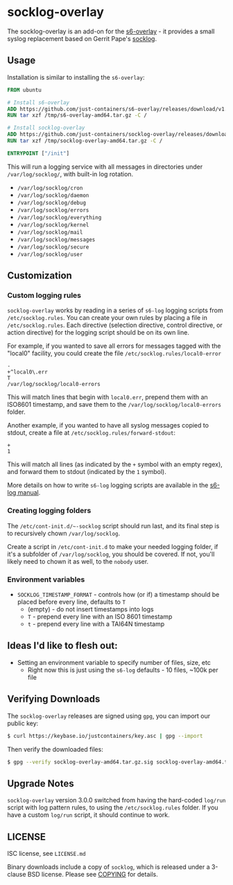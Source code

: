 # socklog-overlay

The socklog-overlay is an add-on for the
[s6-overlay](https://github.com/just-containers/s6-overlay) - it provides
a small syslog replacement based on Gerrit Pape's [socklog](http://smarden.org/socklog/).

## Usage

Installation is similar to installing the `s6-overlay`:

```Dockerfile
FROM ubuntu

# Install s6-overlay
ADD https://github.com/just-containers/s6-overlay/releases/download/v1.21.8.0/s6-overlay-amd64.tar.gz /tmp/
RUN tar xzf /tmp/s6-overlay-amd64.tar.gz -C /

# Install socklog-overlay
ADD https://github.com/just-containers/socklog-overlay/releases/download/v3.0.1-1/socklog-overlay-amd64.tar.gz /tmp/
RUN tar xzf /tmp/socklog-overlay-amd64.tar.gz -C /

ENTRYPOINT ["/init"]
```

This will run a logging service with all messages in directories under `/var/log/socklog/`,
with built-in log rotation.

* `/var/log/socklog/cron`
* `/var/log/socklog/daemon`
* `/var/log/socklog/debug`
* `/var/log/socklog/errors`
* `/var/log/socklog/everything`
* `/var/log/socklog/kernel`
* `/var/log/socklog/mail`
* `/var/log/socklog/messages`
* `/var/log/socklog/secure`
* `/var/log/socklog/user`

## Customization

### Custom logging rules

`socklog-overlay` works by reading in a series of `s6-log` logging scripts from
`/etc/socklog.rules`. You can create your own rules by placing a file in
`/etc/socklog.rules`. Each directive (selection directive, control directive,
or action directive) for the logging script should be on its own line.

For example, if you wanted to save all errors for messages tagged with the
"local0" facility, you could create the file `/etc/socklog.rules/local0-error`

```
-
+^local0\.err
T
/var/log/socklog/local0-errors
```

This will match lines that begin with `local0.err`, prepend them with an ISO8601 timestamp, and save them to the `/var/log/socklog/local0-errors` folder.

Another example, if you wanted to have all syslog messages copied to stdout,
create a file at `/etc/socklog.rules/forward-stdout`:

```
+
1
```

This will match all lines (as indicated by the `+` symbol with an empty regex),
and forward them to stdout (indicated by the `1` symbol).

More details on how to write `s6-log` logging scripts are available in the
[s6-log manual](http://skarnet.org/software/s6/s6-log.html).

### Creating logging folders

The `/etc/cont-init.d/~-socklog` script should run last, and its final step
is to recursively chown `/var/log/socklog`.

Create a script in `/etc/cont-init.d` to make your needed logging folder,
if it's a subfolder of `/var/log/socklog`, you should be covered. If not,
you'll likely need to chown it as well, to the `nobody` user.

### Environment variables

* `SOCKLOG_TIMESTAMP_FORMAT` - controls how (or if) a timestamp should be placed
before every line, defaults to `T`
  * (empty) - do not insert timestamps into logs
  * `T` - prepend every line with an ISO 8601 timestamp
  * `t` - prepend every line with a TAI64N timestamp

## Ideas I'd like to flesh out:

* Setting an environment variable to specify number of files, size, etc
  * Right now this is just using the `s6-log` defaults - 10 files, ~100k per file

## Verifying Downloads

The `socklog-overlay` releases are signed using `gpg`, you can import our public key:

```bash
$ curl https://keybase.io/justcontainers/key.asc | gpg --import
```

Then verify the downloaded files:

```bash
$ gpg --verify socklog-overlay-amd64.tar.gz.sig socklog-overlay-amd64.tar.gz
```

## Upgrade Notes

`socklog-overlay` version 3.0.0 switched from having the hard-coded
`log/run` script with log pattern rules, to using the `/etc/socklog.rules`
folder. If you have a custom `log/run` script, it should continue to work.

## LICENSE

ISC license, see `LICENSE.md`

Binary downloads include a copy of `socklog`, which is released under
a 3-clause BSD license. Please see [COPYING](https://github.com/just-containers/socklog/blob/master/COPYING)
for details.
